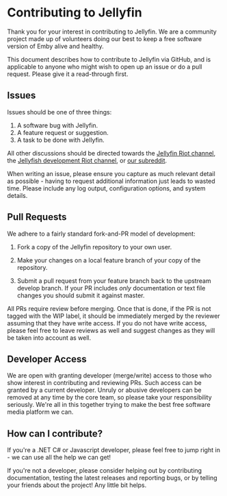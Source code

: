 Contributing to Jellyfin
============

Thank you for your interest in contributing to Jellyfin. We are a community project made up of volunteers doing our best to keep a free software version of Emby alive and healthy.

This document describes how to contribute to Jellyfin via GitHub, and is applicable to anyone who might wish to open up an issue or do a pull request. Please give it a read-through first.

## Issues

Issues should be one of three things:

1. A software bug with Jellyfin.
2. A feature request or suggestion.
3. A task to be done with Jellyfin.

All other discussions should be directed towards the [Jellyfin Riot channel](https://matrix.to/#/#jellyfin:matrix.org), the [Jellyfish development Riot channel](https://matrix.to/#/#jellyfin-dev:matrix.org), or [our subreddit](https://reddit.com/r/jellyfin).

When writing an issue, please ensure you capture as much relevant detail as possible - having to request additional information just leads to wasted time. Please include any log output, configuration options, and system details.

## Pull Requests

We adhere to a fairly standard fork-and-PR model of development:

1. Fork a copy of the Jellyfin repository to your own user.

2. Make your changes on a local feature branch of your copy of the repository.

3. Submit a pull request from your feature branch back to the upstream develop branch. If your PR includes *only* documentation or text file changes you should submit it against master.

All PRs require review before merging. Once that is done, if the PR is not tagged with the WIP label, it should be immediately merged by the reviewer assuming that they have write access. If you do not have write access, please feel free to leave reviews as well and suggest changes as they will be taken into account as well.

## Developer Access

We are open with granting developer (merge/write) access to those who show interest in contributing and reviewing PRs. Such access can be granted by a current developer. Unruly or abusive developers can be removed at any time by the core team, so please take your responsibility seriously. We're all in this together trying to make the best free software media platform we can.

## How can I contribute?

If you're a .NET C# or Javascript developer, please feel free to jump right in - we can use all the help we can get!

 If you're not a developer, please consider helping out by contributing documentation, testing the latest releases and reporting bugs, or by telling your friends about the project! Any little bit helps.
